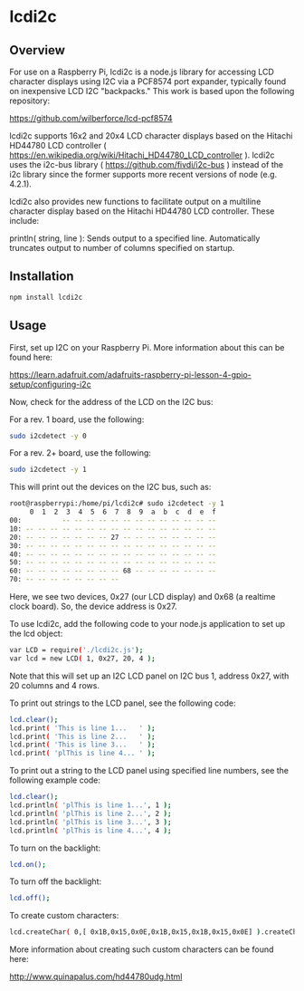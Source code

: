 # lcdi2c

## Overview
For use on a Raspberry Pi, lcdi2c is a node.js library for accessing LCD character displays using I2C via a PCF8574 port expander, typically found on inexpensive LCD I2C "backpacks." This work is based upon the following repository:

https://github.com/wilberforce/lcd-pcf8574

lcdi2c supports 16x2 and 20x4 LCD character displays based on the Hitachi HD44780 LCD controller ( https://en.wikipedia.org/wiki/Hitachi_HD44780_LCD_controller ). lcdi2c uses the i2c-bus library ( https://github.com/fivdi/i2c-bus ) instead of the i2c library since the former supports more recent versions of node (e.g. 4.2.1). 

lcdi2c also provides new functions to facilitate output on a multiline character display based on the Hitachi HD44780 LCD controller. These include:

println( string, line ): Sends output to a specified line. Automatically truncates output to number of columns specified on startup.

## Installation

```bash
npm install lcdi2c

```


## Usage 

First, set up I2C on your Raspberry Pi. More information about this can be found here:

https://learn.adafruit.com/adafruits-raspberry-pi-lesson-4-gpio-setup/configuring-i2c

Now, check for the address of the LCD on the I2C bus:

For a rev. 1 board, use the following:

```bash
sudo i2cdetect -y 0

```

For a rev. 2+ board, use the following:


```bash
sudo i2cdetect -y 1

```

This will print out the devices on the I2C bus, such as:


```bash
root@raspberrypi:/home/pi/lcdi2c# sudo i2cdetect -y 1
     0  1  2  3  4  5  6  7  8  9  a  b  c  d  e  f
00:          -- -- -- -- -- -- -- -- -- -- -- -- --
10: -- -- -- -- -- -- -- -- -- -- -- -- -- -- -- --
20: -- -- -- -- -- -- -- 27 -- -- -- -- -- -- -- --
30: -- -- -- -- -- -- -- -- -- -- -- -- -- -- -- --
40: -- -- -- -- -- -- -- -- -- -- -- -- -- -- -- --
50: -- -- -- -- -- -- -- -- -- -- -- -- -- -- -- --
60: -- -- -- -- -- -- -- -- 68 -- -- -- -- -- -- --
70: -- -- -- -- -- -- -- --

```

Here, we see two devices, 0x27 (our LCD display) and 0x68 (a realtime clock board). So, the device address is 0x27.

To use lcdi2c, add the following code to your node.js application to set up the lcd object:

```bash
var LCD = require('./lcdi2c.js');
var lcd = new LCD( 1, 0x27, 20, 4 );

```

Note that this will set up an I2C LCD panel on I2C bus 1, address 0x27, with 20 columns and 4 rows.

To print out strings to the LCD panel, see the following code:

```bash
lcd.clear();
lcd.print( 'This is line 1...   ' );
lcd.print( 'This is line 2...   ' );
lcd.print( 'This is line 3...   ' );
lcd.print( 'plThis is line 4... ' );
```


To print out a string to the LCD panel using specified line numbers, see the following example code:

```bash
lcd.clear();
lcd.println( 'plThis is line 1...', 1 );
lcd.println( 'plThis is line 2...', 2 );
lcd.println( 'plThis is line 3...', 3 );
lcd.println( 'plThis is line 4...', 4 );
```

To turn on the backlight:

```bash
lcd.on();
```

To turn off the backlight:

```bash
lcd.off();
```

To create custom characters:

```bash
lcd.createChar( 0,[ 0x1B,0x15,0x0E,0x1B,0x15,0x1B,0x15,0x0E] ).createChar( 1,[ 0x0C,0x12,0x12,0x0C,0x00,0x00,0x00,0x00] );
```

More information about creating such custom characters can be found here:

http://www.quinapalus.com/hd44780udg.html 


